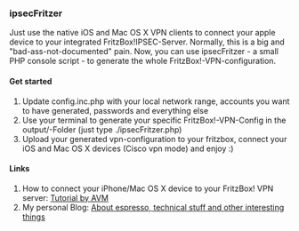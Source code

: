 ### ipsecFritzer

Just use the native iOS and Mac OS X VPN clients to connect your apple device to your integrated FritzBox!IPSEC-Server. Normally, this is a big and "bad-ass-not-documented" pain. Now, you can use ipsecFritzer - a small PHP console script - to generate the whole FritzBox!-VPN-configuration.

#### Get started

1. Update config.inc.php with your local network range, accounts you want to have generated, passwords and everything else
2. Use your terminal to generate your specific FritzBox!-VPN-Config in the output/-Folder (just type ./ipsecFritzer.php)
3. Upload your generated vpn-configuration to your fritzbox, connect your iOS and Mac OS X devices (Cisco vpn mode) and enjoy :)

#### Links

1. How to connect your iPhone/Mac OS X device to your FritzBox! VPN server: [Tutorial by AVM](http://www.avm.de/de/Service/Service-Portale/Service-Portal/VPN_Interoperabilitaet/16206.php)
2. My personal Blog: [About espresso, technical stuff and other interesting things](http://brgmn.de)

